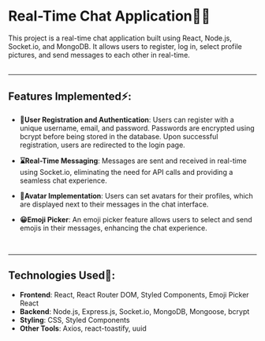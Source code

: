 <h1>Real-Time Chat Application🚀💬</h1>

This project is a real-time chat application built using React, Node.js, Socket.io, and MongoDB. It allows users to register, log in, select profile pictures, and send messages to each other in real-time.
<br>
<br>
<hr>
<h2>Features Implemented⚡:</h2>



- **👤User Registration and Authentication**: Users can register with a unique username, email, and password. Passwords are encrypted using bcrypt before being stored in the database. Upon successful registration, users are redirected to the login page.

- **⌛Real-Time Messaging**: Messages are sent and received in real-time using Socket.io, eliminating the need for API calls and providing a seamless chat experience.

- **👻Avatar Implementation**: Users can set avatars for their profiles, which are displayed next to their messages in the chat interface.

- **😀Emoji Picker**: An emoji picker feature allows users to select and send emojis in their messages, enhancing the chat experience.


<br>
<hr>
<h2>Technologies Used🔨:</h2>

- **Frontend**: React, React Router DOM, Styled Components, Emoji Picker React
- **Backend**: Node.js, Express.js, Socket.io, MongoDB, Mongoose, bcrypt
- **Styling**: CSS, Styled Components
- **Other Tools**: Axios, react-toastify, uuid
<br>


